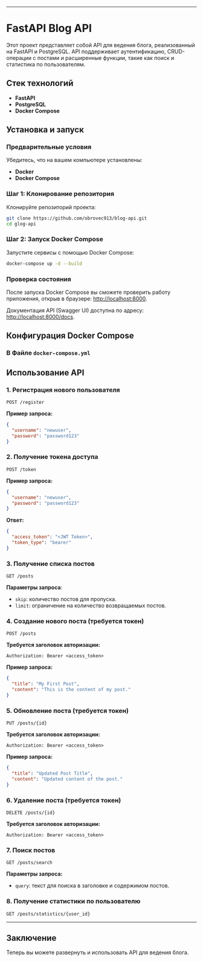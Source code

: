 
---

# FastAPI Blog API

Этот проект представляет собой API для ведения блога, реализованный на FastAPI и PostgreSQL. API поддерживает аутентификацию, CRUD-операции с постами и расширенные функции, такие как поиск и статистика по пользователям.

## Стек технологий

- **FastAPI**
- **PostgreSQL**
- **Docker Compose**

## Установка и запуск

### Предварительные условия

Убедитесь, что на вашем компьютере установлены:
- **Docker**
- **Docker Compose**

### Шаг 1: Клонирование репозитория

Клонируйте репозиторий проекта:

```bash
git clone https://github.com/obrovec913/blog-api.git
cd glog-api
```
### Шаг 2: Запуск Docker Compose

Запустите сервисы с помощью Docker Compose:

```bash
docker-compose up -d --build
```

### Проверка состояния

После запуска Docker Compose вы сможете проверить работу приложения, открыв в браузере: [http://localhost:8000](http://localhost:8000).

Документация API (Swagger UI) доступна по адресу: [http://localhost:8000/docs](http://localhost:8000/docs).

## Конфигурация Docker Compose

### В Файле `docker-compose.yml`
## Использование API

### 1. Регистрация нового пользователя

```http
POST /register
```

**Пример запроса:**
```json
{
  "username": "newuser",
  "password": "password123"
}
```

### 2. Получение токена доступа

```http
POST /token
```

**Пример запроса:**
```json
{
  "username": "newuser",
  "password": "password123"
}
```

**Ответ:**
```json
{
  "access_token": "<JWT Token>",
  "token_type": "bearer"
}
```

### 3. Получение списка постов

```http
GET /posts
```

**Параметры запроса**:

- `skip`: количество постов для пропуска.
- `limit`: ограничение на количество возвращаемых постов.

### 4. Создание нового поста (требуется токен)

```http
POST /posts
```

**Требуется заголовок авторизации:**

```
Authorization: Bearer <access_token>
```

**Пример запроса:**
```json
{
  "title": "My First Post",
  "content": "This is the content of my post."
}
```

### 5. Обновление поста (требуется токен)

```http
PUT /posts/{id}
```

**Требуется заголовок авторизации:**

```
Authorization: Bearer <access_token>
```

**Пример запроса:**
```json
{
  "title": "Updated Post Title",
  "content": "Updated content of the post."
}
```

### 6. Удаление поста (требуется токен)

```http
DELETE /posts/{id}
```

**Требуется заголовок авторизации:**

```
Authorization: Bearer <access_token>
```

### 7. Поиск постов

```http
GET /posts/search
```

**Параметры запроса:**

- `query`: текст для поиска в заголовке и содержимом постов.
  
### 8. Получение статистики по пользователю

```http
GET /posts/statistics/{user_id}
```

---

## Заключение

Теперь вы можете развернуть и использовать API для ведения блога.